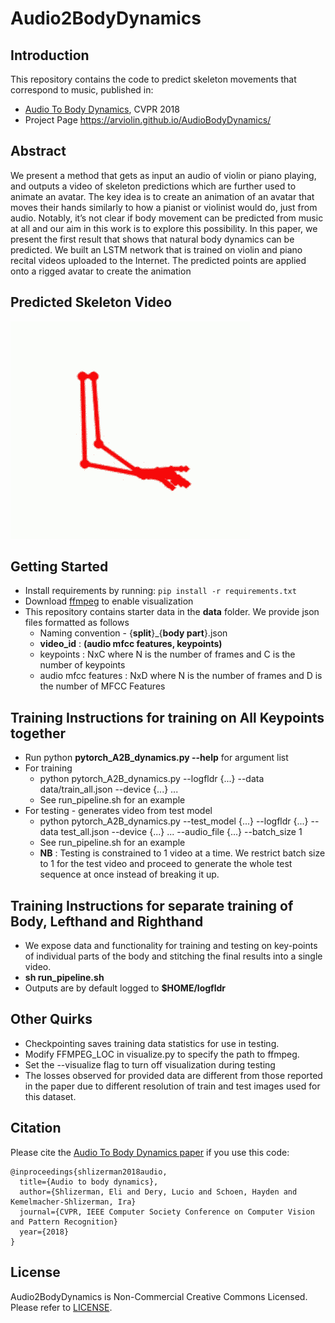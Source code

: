 # Audio2BodyDynamics

## Introduction
This repository contains the code to predict skeleton movements that correspond to music, published in:
* [Audio To Body   Dynamics](http://openaccess.thecvf.com/content_cvpr_2018/papers/Shlizerman_Audio_to_Body_CVPR_2018_paper.pdf), CVPR 2018
* Project Page https://arviolin.github.io/AudioBodyDynamics/

## Abstract
We present a method that gets as input an audio of violin
or piano playing, and outputs a video of skeleton predictions
which are further used to animate an avatar. The key
idea is to create an animation of an avatar that moves their
hands similarly to how a pianist or violinist would do, just
from audio. Notably, it’s not clear if body movement can
be predicted from music at all and our aim in this work is
to explore this possibility. In this paper, we present the first
result that shows that natural body dynamics can be predicted.
We built an LSTM network that is trained on violin
and piano recital videos uploaded to the Internet. The predicted
points are applied onto a rigged avatar to create the
animation

## Predicted Skeleton Video
![Predicted Skeleton Video](Audio2BodyPrediction.gif)

## Getting Started

* Install requirements by running: `pip install -r requirements.txt`
* Download [ffmpeg](https://www.ffmpeg.org/download.html) to enable visualization
* This repository contains starter data in the **data** folder. We provide json files formatted as follows
  * Naming convention - {**split**}_{**body part**}.json
  * **video_id**  : **(audio mfcc features, keypoints)**
  * keypoints : NxC where N is the number of frames and C is the number of keypoints
  * audio mfcc features : NxD where N is the number of frames and D is the number of MFCC Features


## Training Instructions for training on All Keypoints together

* Run python **pytorch\_A2B_dynamics.py --help** for argument list
* For training
  * python pytorch\_A2B_dynamics.py --logfldr {...} --data data/train_all.json --device {...} ...
  * See run_pipeline.sh for an example
* For testing - generates video from test model
  * python pytorch\_A2B\_dynamics.py --test_model {...} --logfldr {...} --data test_all.json --device {...} ... --audio_file {...} --batch_size 1
   * See run_pipeline.sh for an example
   * **NB** : Testing is constrained to 1 video at a time. We restrict batch size to 1 for the test video and proceed to generate the whole test sequence at once instead of breaking it up.

## Training Instructions for separate training of Body, Lefthand and Righthand

* We expose data and functionality for training and testing on key-points of  individual parts of the body and stitching the final results into a single video.
* **sh run_pipeline.sh**
* Outputs are by default logged to **$HOME/logfldr**

## Other Quirks
*  Checkpointing saves training data statistics for use in testing.  
*  Modify FFMPEG_LOC in visualize.py to specify the path to ffmpeg.
  * Set the --visualize flag to turn off visualization during testing
*  The losses observed for provided data are different from those reported in the paper due to different resolution of train and test images used for this dataset.

## Citation

Please cite the [Audio To Body Dynamics paper](http://openaccess.thecvf.com/content_cvpr_2018/papers/Shlizerman_Audio_to_Body_CVPR_2018_paper.pdf) if you use this code:
```
@inproceedings{shlizerman2018audio,
  title={Audio to body dynamics},
  author={Shlizerman, Eli and Dery, Lucio and Schoen, Hayden and Kemelmacher-Shlizerman, Ira}
  journal={CVPR, IEEE Computer Society Conference on Computer Vision and Pattern Recognition}
  year={2018}
}
```

## License
Audio2BodyDynamics is Non-Commercial Creative Commons Licensed. Please refer to [LICENSE](LICENSE).
